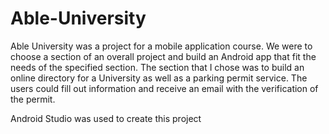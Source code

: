 # Able-University

Able University was a project for a mobile application course.
We were to choose a section of an overall project and build an Android app that fit the needs
of the specified section. The section that I chose was to build an online directory for a University
as well as a parking permit service. The users could fill out information and receive an email with 
the verification of the permit.

Android Studio was used to create this project
